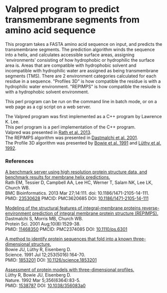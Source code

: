 Valpred program to predict transmembrane segments from amino acid sequence
==========================================================================

This program takes a FASTA amino acid sequence on input, and predicts the transmembrane segments.
The prediction algorithm winds the sequence into a helix, and calculates accessible surface areas,
assigning 'environments' consisting of how hydrophobic or hydrophilic the surface area is.
Areas that are compatible with hydrophobic solvent and incompatible with hydrophilic water
are assigned as being transmembrane segments (TMS).
There are 2 environment categories calculated for each residue in a sequence.
"Profiles 3D" is how compatible the residue is with a hydrophilic water environment.
"REPIMPS" is how compatible the resiude is with a hydrophobic solvent environment.

This perl program can be run on the command line in batch mode,
or on a web page as a cgi script on a web server.

The Valpred program was first implemented as a C++ program by Lawrence K. Lee.  
This perl program is a perl implementation of the C++ program.  
Valpred was presented in [Rath et al. 2013](https://www.ncbi.nlm.nih.gov/pubmed/?term=23530628).  
The REPIMPS algorithm was presented in [Dastmalchi et al. 2001](https://www.ncbi.nlm.nih.gov/pubmed/11468350).  
The Profile 3D algorithm was presented by [Bowie et al. 1991](https://www.ncbi.nlm.nih.gov/pubmed/1853201) and [Lüthy et al. 1992](https://www.ncbi.nlm.nih.gov/pubmed/1538787).  

### References

[A benchmark server using high resolution protein structure data, and benchmark results for membrane helix predictions.](https://www.ncbi.nlm.nih.gov/pubmed/?term=23530628)  
Rath EM, Tessier D, Campbell AA, Lee HC, Werner T, Salam NK, Lee LK, Church WB.  
BMC Bioinformatics. 2013 Mar 27;14:111. doi: 10.1186/1471-2105-14-111.  
PMID: [23530628](https://www.ncbi.nlm.nih.gov/pubmed/23530628) PMCID: PMC3620685 DOI: [10.1186/1471-2105-14-111](https://bmcbioinformatics.biomedcentral.com/articles/10.1186/1471-2105-14-111)  

[Modeling of the structural features of integral-membrane proteins reverse-environment prediction of integral membrane protein structure (REPIMPS).](https://www.ncbi.nlm.nih.gov/pubmed/11468350)  
Dastmalchi S, Morris MB, Church WB.  
Protein Sci. 2001 Aug;10(8):1529-38.  
PMID: [11468350](https://www.ncbi.nlm.nih.gov/pubmed/11468350) PMCID: PMC2374085 DOI: [10.1110/ps.6301](https://onlinelibrary.wiley.com/doi/full/10.1110/ps.6301)  

[A method to identify protein sequences that fold into a known three-dimensional structure.](https://www.ncbi.nlm.nih.gov/pubmed/1853201)  
Bowie JU, Lüthy R, Eisenberg D.  
Science. 1991 Jul 12;253(5016):164-70.  
PMID: [1853201](https://www.ncbi.nlm.nih.gov/pubmed/1853201) DOI: [10.1126/science.1853201](https://doi.org/10.1126/science.1853201)  

[Assessment of protein models with three-dimensional profiles.](https://www.ncbi.nlm.nih.gov/pubmed/1538787)  
Lüthy R, Bowie JU, Eisenberg D.  
Nature. 1992 Mar 5;356(6364):83-5.  
PMID: [1538787](https://www.ncbi.nlm.nih.gov/pubmed/1538787) DOI: [10.1038/356083a0](https://www.nature.com/articles/356083a0)

